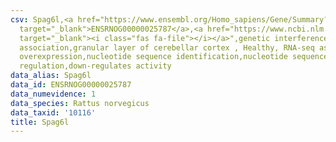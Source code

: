 ```yaml
---
csv: Spag6l,<a href="https://www.ensembl.org/Homo_sapiens/Gene/Summary?db=core;g=ENSRNOG00000025787"
  target="_blank">ENSRNOG00000025787</a>,<a href="https://www.ncbi.nlm.nih.gov/pubmed/30467350"
  target="_blank"><i class="fas fa-file"></i></a>",genetic interference,functional
  association,granular layer of cerebellar cortex , Healthy, RNA-seq assay, hsf-1
  overexpression,nucleotide sequence identification,nucleotide sequence identification,transcriptional
  regulation,down-regulates activity
data_alias: Spag6l
data_id: ENSRNOG00000025787
data_numevidence: 1
data_species: Rattus norvegicus
data_taxid: '10116'
title: Spag6l
---
```

